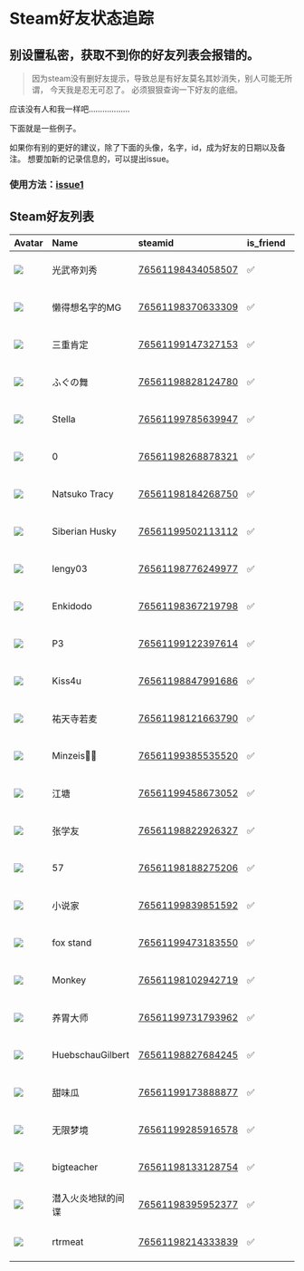 # Steam好友状态追踪
## 别设置私密，获取不到你的好友列表会报错的。

> 因为steam没有删好友提示，导致总是有好友莫名其妙消失，别人可能无所谓，
> 今天我是忍无可忍了。 必须狠狠查询一下好友的底细。

应该没有人和我一样吧………………

下面就是一些例子。

如果你有别的更好的建议，除了下面的头像，名字，id，成为好友的日期以及备注。 想要加新的记录信息的，可以提出issue。

### 使用方法：[issue1](https://github.com/systemannounce/SteamFriends/issues/1)



## Steam好友列表
| Avatar                                                                            | Name             | steamid                                                                     | is_friend   | BFD                 | removed_time   | Remark   |
|:----------------------------------------------------------------------------------|:-----------------|:----------------------------------------------------------------------------|:------------|:--------------------|:---------------|:---------|
| ![](https://avatars.steamstatic.com/52ae6dca729dd6ac7b7a2d1c801e78c2c0ce5ce4.jpg) | 光武帝刘秀            | [76561198434058507](https://steamcommunity.com/profiles/76561198434058507/) | ✅           | 2025-05-04 13:27:55 |                |          |
| ![](https://avatars.steamstatic.com/c708850cdd1796bffd352429a5e400d6f2d50a1c.jpg) | 懒得想名字的MG         | [76561198370633309](https://steamcommunity.com/profiles/76561198370633309/) | ✅           | 2024-09-29 08:57:42 |                |          |
| ![](https://avatars.steamstatic.com/1c27ea94d547b741d982979c86c9b0bd0ebf1ba7.jpg) | 三重肯定             | [76561199147327153](https://steamcommunity.com/profiles/76561199147327153/) | ✅           | 2025-07-08 15:19:40 |                |          |
| ![](https://avatars.steamstatic.com/8450849c1dc5308dd100edfa95c28e882cbccd57.jpg) | ふぐの舞             | [76561198828124780](https://steamcommunity.com/profiles/76561198828124780/) | ✅           | 2025-06-14 14:52:53 |                |          |
| ![](https://avatars.steamstatic.com/e896c74bfe90206b9c485ff4207939c8e9b7bf45.jpg) | Stella           | [76561199785639947](https://steamcommunity.com/profiles/76561199785639947/) | ✅           | 2024-09-29 09:16:45 |                |          |
| ![](https://avatars.steamstatic.com/5aee1596073170840fd16d598a94428eb830e997.jpg) | 0                | [76561198268878321](https://steamcommunity.com/profiles/76561198268878321/) | ✅           | 2024-12-21 01:52:05 |                |          |
| ![](https://avatars.steamstatic.com/fb8c7601db1e2e4ca0170a35a5381d6b2fa49d46.jpg) | Natsuko Tracy    | [76561198184268750](https://steamcommunity.com/profiles/76561198184268750/) | ✅           | 2025-10-29 09:55:52 |                |          |
| ![](https://avatars.steamstatic.com/6db3651b4bb6b86eec3f627efd1f47952aa588b5.jpg) | Siberian Husky   | [76561199502113112](https://steamcommunity.com/profiles/76561199502113112/) | ✅           | 2025-07-08 15:38:21 |                |          |
| ![](https://avatars.steamstatic.com/fef49e7fa7e1997310d705b2a6158ff8dc1cdfeb.jpg) | lengy03          | [76561198776249977](https://steamcommunity.com/profiles/76561198776249977/) | ✅           | 2025-10-18 05:55:36 |                |          |
| ![](https://avatars.steamstatic.com/6eb062ea8638aca5b65b5d22bf99cc80310f6754.jpg) | Enkidodo         | [76561198367219798](https://steamcommunity.com/profiles/76561198367219798/) | ✅           | 2025-06-14 16:44:03 |                |          |
| ![](https://avatars.steamstatic.com/1a6273c3f96f44d5350c7957fdbac9e361f3fdd5.jpg) | P3               | [76561199122397614](https://steamcommunity.com/profiles/76561199122397614/) | ✅           | 2025-06-14 15:19:43 |                |          |
| ![](https://avatars.steamstatic.com/35158c6c3e15872268a9d3fb72fcdb89ba26c9ee.jpg) | Kiss4u           | [76561198847991686](https://steamcommunity.com/profiles/76561198847991686/) | ✅           | 2025-09-23 11:28:05 |                |          |
| ![](https://avatars.steamstatic.com/e54ebfbd6206da0b8c11f0a486f1a3e4886a1282.jpg) | 祐天寺若麦            | [76561198121663790](https://steamcommunity.com/profiles/76561198121663790/) | ✅           | 2025-04-27 14:38:40 |                |          |
| ![](https://avatars.steamstatic.com/c55f21ff6e690eb823516feb0b19d356e15e47e4.jpg) | Minzeis🏳️‍🌈      | [76561199385535520](https://steamcommunity.com/profiles/76561199385535520/) | ✅           | 2025-02-08 07:10:19 |                |          |
| ![](https://avatars.steamstatic.com/2201b1de3a95a1ced9adc1555f8a0e725dc1841c.jpg) | 江塘               | [76561199458673052](https://steamcommunity.com/profiles/76561199458673052/) | ✅           | 2025-07-15 15:27:46 |                |          |
| ![](https://avatars.steamstatic.com/beff4276dee399e198affd0f834e21e576e1d6dd.jpg) | 张学友              | [76561198822926327](https://steamcommunity.com/profiles/76561198822926327/) | ✅           | 2025-05-05 10:27:39 |                |          |
| ![](https://avatars.steamstatic.com/d6de3d2d949bfef4b5144a7586f2300f307abe11.jpg) | 57               | [76561198188275206](https://steamcommunity.com/profiles/76561198188275206/) | ✅           | 2025-07-15 10:30:04 |                |          |
| ![](https://avatars.steamstatic.com/b4ce2f7df501af02dd5bc1f9e9790db79a04cb5e.jpg) | 小说家              | [76561199839851592](https://steamcommunity.com/profiles/76561199839851592/) | ✅           | 2025-05-05 08:04:06 |                |          |
| ![](https://avatars.steamstatic.com/3591d75c474d0e08ecf82ed274686dd6078c5e3f.jpg) | fox stand        | [76561199473183550](https://steamcommunity.com/profiles/76561199473183550/) | ✅           | 2025-06-14 17:18:52 |                |          |
| ![](https://avatars.steamstatic.com/ed63cbebb92f577752a7baac7c6f91c03895ebf9.jpg) | Monkey           | [76561198102942719](https://steamcommunity.com/profiles/76561198102942719/) | ✅           | 2024-12-29 11:16:06 |                |          |
| ![](https://avatars.steamstatic.com/6b4a37702b425bb877b8c0f079f9b6a3c466c7b2.jpg) | 养胃大师             | [76561199731793962](https://steamcommunity.com/profiles/76561199731793962/) | ✅           | 2025-01-19 15:38:05 |                |          |
| ![](https://avatars.steamstatic.com/78c664d09ecb0e704c73cadceffc0eb913161a2e.jpg) | HuebschauGilbert | [76561198827684245](https://steamcommunity.com/profiles/76561198827684245/) | ✅           | 2025-09-26 14:09:04 |                |          |
| ![](https://avatars.steamstatic.com/200876e2caa7a93d56f7088de005b25fd2513edf.jpg) | 甜味瓜              | [76561199173888877](https://steamcommunity.com/profiles/76561199173888877/) | ✅           | 2025-05-27 07:18:24 |                |          |
| ![](https://avatars.steamstatic.com/00c386b4b7e0a5bacf079f73e931209be8a43f30.jpg) | 无限梦境             | [76561199285916578](https://steamcommunity.com/profiles/76561199285916578/) | ✅           | 2023-04-08 08:30:18 |                |          |
| ![](https://avatars.steamstatic.com/4547dc1fee025879bc1dc7d93b5d41480fb65557.jpg) | bigteacher       | [76561198133128754](https://steamcommunity.com/profiles/76561198133128754/) | ✅           | 2025-03-13 12:35:59 |                |          |
| ![](https://avatars.steamstatic.com/cbb37d8a75c717d95591f7065eda673931372fa9.jpg) | 潜入火炎地狱的间谍        | [76561198395952377](https://steamcommunity.com/profiles/76561198395952377/) | ✅           | 2024-12-10 02:12:27 |                |          |
| ![](https://avatars.steamstatic.com/41d10e469e76fd4958e8496618978746925baa27.jpg) | rtrmeat          | [76561198214333839](https://steamcommunity.com/profiles/76561198214333839/) | ✅           | 2025-06-14 14:19:01 |                |          |